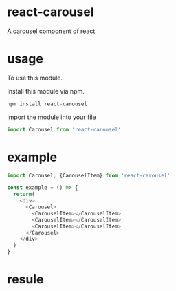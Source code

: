 # react-carousel
A carousel component of react

# usage

To use this module.

Install this module via npm.

```s
npm install react-carousel
```

import the module into your file

```js
import Carousel from 'react-carousel'
```

# example
```js
import Carousel, {CarouselItem} from 'react-carousel'

const example = () => {
  return(
    <div>
      <Carousel>
        <CarouselItem></CarouselItem>
        <CarouselItem></CarouselItem>
        <CarouselItem></CarouselItem>
      </Carousel>
    </div>
  )
}
```

# resule


